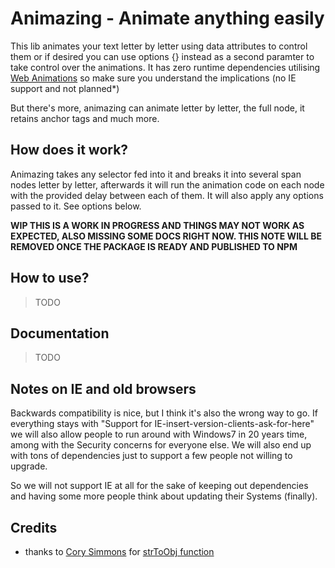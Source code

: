 # Animazing - Animate anything easily

This lib animates your text letter by letter using data attributes to control them or if desired you can use options {} instead as a second paramter to take control over the animations. It has zero runtime dependencies utilising [Web Animations](https://developer.mozilla.org/en-US/docs/Web/API/Element/animate) so make sure you understand the implications (no IE support and not planned*)

But there's more, animazing can animate letter by letter, the full node, it retains anchor tags and much more.

## How does it work?

Animazing takes any selector fed into it and breaks it into several span nodes letter by letter, afterwards it will run the animation code on each node with the provided delay between each of them. It will also apply any options passed to it. See options below.

**WIP THIS IS A WORK IN PROGRESS AND THINGS MAY NOT WORK AS EXPECTED, ALSO MISSING SOME DOCS RIGHT NOW. THIS NOTE WILL BE REMOVED ONCE THE PACKAGE IS READY AND PUBLISHED TO NPM**

## How to use?

> TODO

## Documentation

> TODO

## Notes on IE and old browsers

Backwards compatibility is nice, but I think it's also the wrong way to go. If everything stays with "Support for IE-insert-version-clients-ask-for-here" we will also allow people to run around with Windows7 in 20 years time, among with the Security concerns for everyone else. We will also end up with tons of dependencies just to support a few people not willing to upgrade. 

So we will not support IE at all for the sake of keeping out dependencies and having some more people think about updating their Systems (finally).

## Credits

- thanks to [Cory Simmons](https://github.com/corysimmons) for [strToObj function](https://stackoverflow.com/a/45384610/11775243)
